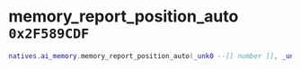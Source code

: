 # memory_report_position_auto `0x2F589CDF`

```lua
natives.ai_memory.memory_report_position_auto(_unk0 --[[ number ]], _unk1 --[[ number ]], _unk2 --[[ number ]])
```